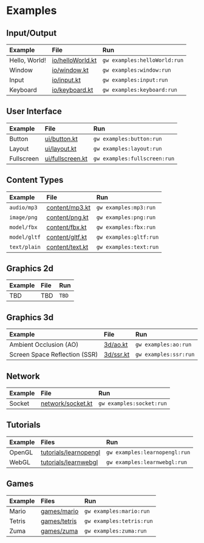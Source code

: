 # Examples

## Input/Output

| Example       | File                                 | Run                          |
|:--------------|:-------------------------------------|:-----------------------------|
| Hello, World! | [io/helloWorld.kt](io/helloWorld.kt) | `gw examples:helloWorld:run` |
| Window        | [io/window.kt](io/window.kt)         | `gw examples:window:run`     |
| Input         | [io/input.kt](io/input.kt)           | `gw examples:input:run`      |
| Keyboard      | [io/keyboard.kt](io/keyboard.kt)     | `gw examples:keyboard:run`   |

## User Interface

| Example    | File                                 | Run                          |
|:-----------|:-------------------------------------|:-----------------------------|
| Button     | [ui/button.kt](ui/button.kt)         | `gw examples:button:run`     |
| Layout     | [ui/layout.kt](ui/layout.kt)         | `gw examples:layout:run`     |
| Fullscreen | [ui/fullscreen.kt](ui/fullscreen.kt) | `gw examples:fullscreen:run` |

## Content Types

| Example      | File                               | Run                    |
|:-------------|:-----------------------------------|:-----------------------|
| `audio/mp3`  | [content/mp3.kt](content/mp3.kt)   | `gw examples:mp3:run`  | 
| `image/png`  | [content/png.kt](content/png.kt)   | `gw examples:png:run`  | 
| `model/fbx`  | [content/fbx.kt](content/fbx.kt)   | `gw examples:fbx:run`  | 
| `model/gltf` | [content/gltf.kt](content/gltf.kt) | `gw examples:gltf:run` | 
| `text/plain` | [content/text.kt](content/text.kt) | `gw examples:text:run` | 

## Graphics 2d

| Example | File | Run   |
|:--------|:-----|:------|
| TBD     | TBD  | `TBD` |

## Graphics 3d

| Example                       | File                   | Run                   |
|:------------------------------|:-----------------------|:----------------------|
| Ambient Occlusion (AO)        | [3d/ao.kt](3d/ao.kt)   | `gw examples:ao:run`  |
| Screen Space Reflection (SSR) | [3d/ssr.kt](3d/ssr.kt) | `gw examples:ssr:run` |

## Network

| Example | File                                   | Run                      |
|:--------|:---------------------------------------|:-------------------------|
| Socket  | [network/socket.kt](network/socket.kt) | `gw examples:socket:run` |

## Tutorials

| Example | Files                                          | Run                           |
|:--------|:-----------------------------------------------|:------------------------------|
| OpenGL  | [tutorials/learnopengl](tutorials/learnopengl) | `gw examples:learnopengl:run` |
| WebGL   | [tutorials/learnwebgl](tutorials/learnwebgl)   | `gw examples:learnwebgl:run`  |

## Games

| Example | Files                        | Run                      |
|:--------|:-----------------------------|:-------------------------|
| Mario   | [games/mario](games/mario)   | `gw examples:mario:run`  |
| Tetris  | [games/tetris](games/tetris) | `gw examples:tetris:run` |
| Zuma    | [games/zuma](games/zuma)     | `gw examples:zuma:run`   |
